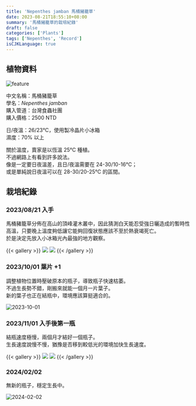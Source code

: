 ```yaml
---
title: 'Nepenthes jamban 馬桶豬籠草'
date: 2023-08-21T18:55:10+08:00
summary: '馬桶豬籠草的栽培紀錄'
draft: false
categories: ['Plants']
tags: ['Nepenthes', 'Record']
isCJKLanguage: true
---
```


## 植物資料

![feature](./featured.jpg)

中文名稱：馬桶豬籠草  
學名：*Nepenthes jamban*  
購入管道：台灣食蟲社團  
購入價格：2500 NTD

日/夜溫：26/23℃，使用製冷晶片小冰箱  
濕度：70% 以上

關於溫度，賣家是以恆溫 25℃ 種植。  
不過網路上有看到許多說法。  
像是一定要日夜溫差，且日/夜溫需要在 24-30/10-16℃；  
或是單純說日夜溫可以在 28-30/20-25℃ 的區間。

## 栽培紀錄

### 2023/08/21 入手

馬桶豬籠草分佈在高山的頂峰灌木叢中，因此猜測白天能忍受強日曬造成的暫時性高溫，只要晚上溫度夠低讓它能夠回復狀態應該不至於熱衰竭死亡。  
於是決定先放入小冰箱光內最強的地方觀察。

{{< gallery >}}
  <img src="./images/2023-08-21(1).jpg" class="grid-w50">
  <img src="./images/2023-08-21(2).jpg" class="grid-w50">
{{< /gallery >}}

### 2023/10/01 葉片 +1

調整植物位置時壓破原本的瓶子，導致瓶子快速枯萎。  
不過生長勢不錯，剛搬來就能一個月一片葉子。  
新的葉子也正在結瓶中，環境應該算挺適合的。  

![2023-10-01](./images/2023-10-01.jpg)

### 2023/11/01 入手後第一瓶

結瓶速度極慢，兩個月才結好一個瓶子。  
生長速度說慢不慢，猶豫是否移到較低光的環境加快生長速度。  

{{< gallery >}}
  <img src="./images/2023-11-01(1).jpg" class="grid-w50">
  <img src="./images/2023-11-01(2).jpg" class="grid-w50">
{{< /gallery >}}

### 2024/02/02

無新的瓶子，穩定生長中。  

![2024-02-02](./images/2024-02-02.jpg)

